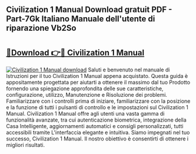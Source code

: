 ## Civilization 1 Manual Download gratuit PDF - Part-7Gk Italiano Manuale dell'utente di riparazione Vb2So

# <h2><a href="http://dfbtnfn.blite.top/?on=Civilization+1+Manual">🔗Download 👉🔴 Civilization 1 Manual</a></h2>

[![Civilization 1 Manual download](https://i.imgur.com/lujVjoI.png)](http://dfbtnfn.blite.top/?on=Civilization+1+Manual)
Saluti e benvenuto nel manuale di Istruzioni per il tuo Civilization 1 Manual appena acquistato. Questa guida è appositamente progettata per aiutarti a ottenere il massimo dal tuo Prodotto fornendo una spiegazione approfondita delle sue caratteristiche, configurazione, utilizzo, Manutenzione e Risoluzione dei problemi. Familiarizzare con i controlli prima di iniziare, familiarizzare con la posizione e la funzione di tutti i pulsanti di controllo e le impostazioni sul Civilization 1 Manual. Civilization 1 Manual offre agli utenti una vasta gamma di funzionalità avanzate, tra cui autenticazione biometrica, integrazione della Casa Intelligente, aggiornamenti automatici e consigli personalizzati, tutti accessibili tramite L'interfaccia elegante e intuitiva. Siamo impegnati nel tuo successo, Civilization 1 Manual. Il nostro obiettivo è consentirti di ottenere i migliori risultati.
